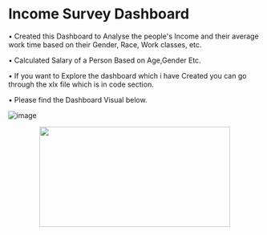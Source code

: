 # Income Survey Dashboard




• Created this Dashboard to Analyse the people's Income and their average work time based on their 
 Gender, Race, Work classes, etc.
 
• Calculated Salary of a Person Based on Age,Gender Etc.

• If you want to Explore the dashboard which i have Created you can go through the xlx file which is in code section.

• Please find the Dashboard Visual below.

![image](https://user-images.githubusercontent.com/103169083/180513918-c54f851c-088b-4f74-99c0-fb08af3052d9.png)


<p align="center">
  <img width="380" height="200" src="https://user-images.githubusercontent.com/103169083/180431456-560f0d40-fc59-40c1-a5e3-53dd5bc71275.png">
</p>


